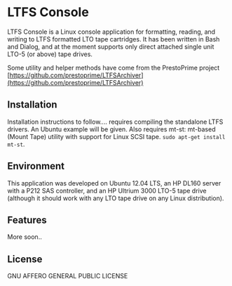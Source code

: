 # LTFS Console

LTFS Console is a Linux console application for formatting, reading, and writing to LTFS formatted LTO tape cartridges. It has been written in Bash and Dialog, and at the moment supports only direct attached single unit LTO-5 (or above) tape drives.

Some utility and helper methods have come from the PrestoPrime project [https://github.com/prestoprime/LTFSArchiver](https://github.com/prestoprime/LTFSArchiver)

## Installation

Installation instructions to follow.... requires compiling the standalone LTFS drivers. An Ubuntu example will be given. Also requires mt-st: mt-based (Mount Tape) utility with support for Linux SCSI tape. `sudo apt-get install mt-st`.

## Environment

This application was developed on Ubuntu 12.04 LTS, an HP DL160 server with a P212 SAS controller, and an HP Ultrium 3000 LTO-5 tape drive (although it should work with any LTO tape drive on any Linux distribution).

## Features

More soon..

## License

GNU AFFERO GENERAL PUBLIC LICENSE